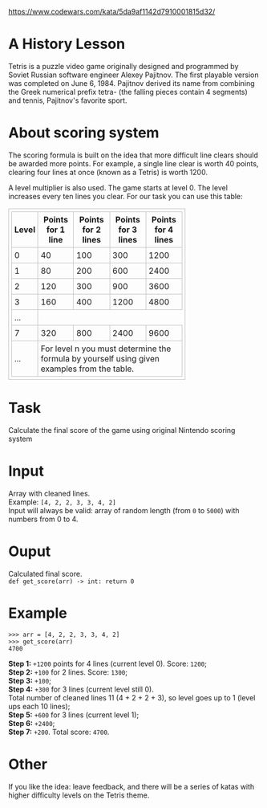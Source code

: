 https://www.codewars.com/kata/5da9af1142d7910001815d32/

# A History Lesson

Tetris is a puzzle video game originally designed and programmed by Soviet Russian software engineer Alexey Pajitnov. The first playable version was completed on June 6, 1984. Pajitnov derived its name from combining the Greek numerical prefix tetra- (the falling pieces contain 4 segments) and tennis, Pajitnov's favorite sport.

# About scoring system

The scoring formula is built on the idea that more difficult line clears should be awarded more points. For example, a single line clear is worth 40 points, clearing four lines at once (known as a Tetris) is worth 1200.

A level multiplier is also used. The game starts at level 0. The level increases every ten lines you clear. For our task you can use this table:

<style>
  .demo {
    width:70%;
    border:1px solid #C0C0C0;
    border-collapse:collapse;
    padding:5px;
  }
  .demo th {
    border:1px solid #C0C0C0;
    padding:5px;
  }
  .demo td {
    border:1px solid #C0C0C0;
    padding:5px;
  }
</style>
<table class="demo">
  <thead>
  <tr>
    <th>Level<br></th>
    <th>Points for 1 line<br></th>
    <th>Points for 2 lines</th>
    <th>Points for 3 lines</th>
    <th>Points for 4 lines</th>
  </tr>
  <tr>
    <td>0</td>
    <td>40</td>
    <td>100<br></td>
    <td>300</td>
    <td>1200</td>
  </tr>
  <tr>
    <td>1</td>
    <td>80</td>
    <td>200</td>
    <td>600</td>
    <td>2400</td>
  </tr>
  <tr>
    <td>2</td>
    <td>120</td>
    <td>300</td>
    <td>900</td>
    <td>3600</td>
  </tr>
  <tr>
    <td>3</td>
    <td>160</td>
    <td>400</td>
    <td>1200</td>
    <td>4800</td>
  </tr>
  <tr>
    <td>...</td>
  </tr>
  <tr>
    <td>7</td>
    <td>320</td>
    <td>800</td>
    <td>2400</td>
    <td>9600</td>
  </tr>
  <tr>
    <td>...</td>
    <td colspan = "4">For level n you must determine the formula by yourself using given examples from the table.</td>
  </tr> </thead>
</table>

# Task

Calculate the final score of the game using original Nintendo scoring system

# Input

Array with cleaned lines.  
Example: `[4, 2, 2, 3, 3, 4, 2]`  
Input will always be valid: array of random length (from `0` to `5000`) with numbers from 0 to 4.

# Ouput

Calculated final score.  
`def get_score(arr) -> int: return 0`

# Example

```
>>> arr = [4, 2, 2, 3, 3, 4, 2]
>>> get_score(arr)
4700
```
<b>Step 1:</b> `+1200` points for 4 lines (current level 0). Score: `1200`;  
<b>Step 2:</b> `+100` for 2 lines. Score: `1300`;  
<b>Step 3:</b> `+100`;  
<b>Step 4:</b> `+300` for 3 lines (current level still 0).  
Total number of cleaned lines 11 (4 + 2 + 2 + 3), so level goes up to 1 (level ups each 10 lines);  
<b>Step 5:</b> `+600` for 3 lines (current level 1);  
<b>Step 6:</b> `+2400`;  
<b>Step 7:</b> `+200`. Total score: `4700`.

# Other

If you like the idea: leave feedback, and there will be a series of katas with higher difficulty levels on the Tetris theme.